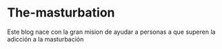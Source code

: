 # The-masturbation
Este blog nace con la gran mision de ayudar a personas a que superen la adicción a la masturbación 

